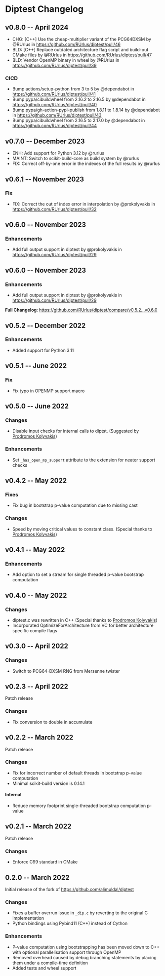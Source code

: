 # Diptest Changelog

## v0.8.0 -- April 2024

* CHG: [C++] Use the cheap-multiplier variant of the PCG64DXSM by @RUrlus in https://github.com/RUrlus/diptest/pull/46
* BLD: [C++] Replace outdated architecture flag script and build-out CMake files by @RUrlus in https://github.com/RUrlus/diptest/pull/47
* BLD: Vendor OpenMP binary in wheel by @RUrlus in https://github.com/RUrlus/diptest/pull/39

### CICD

* Bump actions/setup-python from 3 to 5 by @dependabot in https://github.com/RUrlus/diptest/pull/41
* Bump pypa/cibuildwheel from 2.16.2 to 2.16.5 by @dependabot in https://github.com/RUrlus/diptest/pull/40
* Bump pypa/gh-action-pypi-publish from 1.8.11 to 1.8.14 by @dependabot in https://github.com/RUrlus/diptest/pull/43
* Bump pypa/cibuildwheel from 2.16.5 to 2.17.0 by @dependabot in https://github.com/RUrlus/diptest/pull/44

## v0.7.0 -- December 2023

* ENH: Add support for Python 3.12 by @rurlus
* MAINT: Switch to scikit-build-core as build system by @rurlus
* FIX: Correct off-by-one error in the indexes of the full results by @rurlus

## v0.6.1 -- November 2023

### Fix

* FIX: Correct the out of index error in interpolation by @prokolyvakis in https://github.com/RUrlus/diptest/pull/32

## v0.6.0 -- November 2023

### Enhancements

* Add full output support in diptest by @prokolyvakis in https://github.com/RUrlus/diptest/pull/29

## v0.6.0 -- November 2023

### Enhancements

* Add full output support in diptest by @prokolyvakis in https://github.com/RUrlus/diptest/pull/29

**Full Changelog**: https://github.com/RUrlus/diptest/compare/v0.5.2...v0.6.0

## v0.5.2 -- December 2022

### Enhancements

* Added support for Python 3.11

## v0.5.1 -- June 2022

### Fix

* Fix typo in OPENMP support macro

## v0.5.0 -- June 2022

### Changes

* Disable input checks for internal calls to diptst. (Suggested by [Prodromos Kolyvakis](https://github.com/prokolyvakis))

### Enhancements

* Set `_has_open_mp_support` attribute to the extension for neater support checks

## v0.4.2 -- May 2022

### Fixes

* Fix bug in bootstrap p-value computation due to missing cast

### Changes

* Speed by moving critical values to constant class. (Special thanks to [Prodromos Kolyvakis](https://github.com/prokolyvakis))

## v0.4.1 -- May 2022

### Enhancements

* Add option to set a stream for single threaded p-value bootstrap computation

## v0.4.0 -- May 2022

### Changes 

* diptest.c was rewritten in C++ (Special thanks to [Prodromos Kolyvakis](https://github.com/prokolyvakis))
* Incorporated OptimizeForArchitecture from VC for better architecture specific
  compile flags

## v0.3.0 -- April 2022

### Changes

* Switch to PCG64-DXSM RNG from Mersenne twister

## v0.2.3 -- April 2022

Patch release

### Changes

* Fix conversion to double in accumulate

## v0.2.2 -- March 2022

Patch release

### Changes

* Fix for incorrect number of default threads in bootstrap p-value computation
* Minimal scikit-build version is 0.14.1

#### Internal

* Reduce memory footprint single-threaded bootstrap computation p-value

## v0.2.1 -- March 2022

Patch release

### Changes

* Enforce C99 standard in CMake

## 0.2.0 -- March 2022

Initial release of the fork of https://github.com/alimuldal/diptest

### Changes

* Fixes a buffer overrun issue in `_dip.c` by reverting to the original C implementation
* Python bindings using Pybind11 (C++) instead of Cython

### Enhancements

* P-value computation using bootstrapping has been moved down to C++ with optional parallelisation support through OpenMP
* Removed overhead caused by debug branching statements by placing them under a compile-time definition
* Added tests and wheel support

